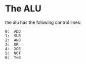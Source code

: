 # The ALU

the alu has the folowing control lines:
```
0:  ADD
1:  SUB
2:  AND
3:  OR
4:  XOR
5:  NOT
6:  Y=B
```